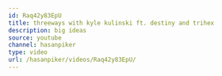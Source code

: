 ```yaml
---
id: Raq42y83EpU
title: threeways with kyle kulinski ft. destiny and trihex
description: big ideas
source: youtube
channel: hasanpiker
type: video
url: /hasanpiker/videos/Raq42y83EpU/
---
```

